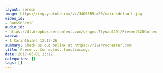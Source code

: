 ```yaml
---
layout: sermon
image: https://img.youtube.com/vi/34O65B5cm20/maxresdefault.jpg
video_id:
- 34O65B5cm20
audio_id:
- https://dl.dropboxusercontent.com/s/ngmoq7tynabf49f/Present%20Connected%20Functioning.mp3?dl=0
verses:
- 1 Corinthians 12:12-26
summary: Check us out online at https://riverrochester.com!
title: Present. Connected. Functioning.
date: 2017-06-01 13:12
categories: []
tags: []
---
```

